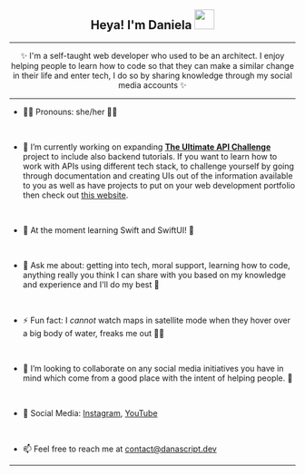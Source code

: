 <h2 align="center"> Heya! I'm Daniela <img src = "https://raw.githubusercontent.com/MartinHeinz/MartinHeinz/master/wave.gif" width="35px"></h2>

---
<p align="center">✨ I'm a self-taught web developer who used to be an architect. I enjoy helping people to learn how to code so that they can make a similar change in their life and enter tech, I do so by sharing knowledge through my social media accounts ✨
</p>

---
- 🧚‍♀️ Pronouns: she/her 💁‍♀️
<br />

- 🔭 I’m currently working on expanding <a href="https://theultimateapichallenge.com/" target="_blank"><b>The Ultimate API Challenge</b></a> project to include also backend tutorials. If you want to learn how to work with APIs using different tech stack, to challenge yourself by going through documentation and creating UIs out of the information available to you as well as have projects to put on your web development portfolio then check out <a href="https://theultimateapichallenge.com/" target="_blank">this website</a>.
<br />

- 🌱 At the moment learning Swift and SwiftUI! 🍎
<br />

- 💬 Ask me about: getting into tech, moral support, learning how to code, anything really you think I can share with you based on my knowledge and experience and I'll do my best 🫶
<br />

- ⚡ Fun fact: I _cannot_ watch maps in satellite mode when they hover over a big body of water, freaks me out 😵‍💫
<br />

- 👯 I’m looking to collaborate on any social media initiatives you have in mind which come from a good place with the intent of helping people. 🫡
<br />


- 🤳 Social Media: [Instagram](https://www.instagram.com/danascript), [YouTube](https://www.youtube.com/danascript)
<br />

- 📫 Feel free to reach me at contact@danascript.dev
---

